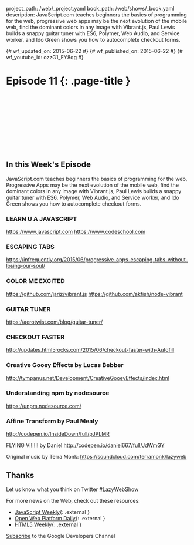 project_path: /web/_project.yaml
book_path: /web/shows/_book.yaml
description: JavaScript.com teaches beginners the basics of programming for the web, progressive web apps may be the next evolution of the mobile web, find the dominant colors in any image with Vibrant.js, Paul Lewis builds a snappy guitar tuner with ES6, Polymer, Web Audio, and Service worker, and Ido Green shows you how to autocomplete checkout forms.

{# wf_updated_on: 2015-06-22 #}
{# wf_published_on: 2015-06-22 #}
{# wf_youtube_id: ozzG1_EY8qg #}

# Episode 11 {: .page-title }


<div class="video-wrapper">
  <iframe class="devsite-embedded-youtube-video" data-video-id="ozzG1_EY8qg"
          data-autohide="1" data-showinfo="0" frameborder="0" allowfullscreen>
  </iframe>
</div>


## In this Week's Episode

JavaScript.com teaches beginners the basics of programming for the web, Progressive Apps may be the next evolution of the mobile web, find the dominant colors in any image with Vibrant.js, Paul Lewis builds a snappy guitar tuner with ES6, Polymer, Web Audio, and Service worker, and Ido Green shows you how to autocomplete checkout forms.

### LEARN U A JAVASCRIPT
<https://www.javascript.com>
<https://www.codeschool.com>

### ESCAPING TABS
<https://infrequently.org/2015/06/progressive-apps-escaping-tabs-without-losing-our-soul/>

### COLOR ME EXCITED
<https://github.com/jariz/vibrant.js>
<https://github.com/akfish/node-vibrant>

### GUITAR TUNER
<https://aerotwist.com/blog/guitar-tuner/>

### CHECKOUT FASTER
<http://updates.html5rocks.com/2015/06/checkout-faster-with-Autofill>

### Creative Gooey Effects by Lucas Bebber
<http://tympanus.net/Development/CreativeGooeyEffects/index.html>

### Understanding npm by nodesource
<https://unpm.nodesource.com/>

### Affine Transform by Paul Mealy
<http://codepen.io/InsideDown/full/pJPLMR>

FLYING V!!!!!! by Daniel
<http://codepen.io/daniel667/full/JdWmGY>

Original music by Terra Monk: 
<https://soundcloud.com/terramonk/lazyweb>

## Thanks

Let us know what you think on Twitter [#LazyWebShow](https://twitter.com/search?q=%23lazywebshow)

For more news on the Web, check out these resources:
- [JavaScript Weekly](http://javascriptweekly.com/){: .external }
- [Open Web Platform Daily](http://webplatformdaily.org/){: .external }
- [HTML5 Weekly](http://html5weekly.com/){: .external }

[Subscribe](https://goo.gl/mQyv5L) to the Google Developers Channel
